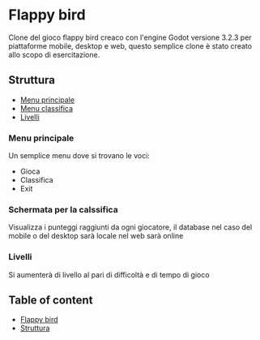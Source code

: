 # Flappy bird
Clone del gioco flappy bird creaco con l'engine Godot versione 3.2.3 per piattaforme mobile, desktop e web, questo semplice clone è stato creato allo scopo di esercitazione.

## Struttura

  - [Menu principale](#menu-principale)
  - [Menu classifica](#menu-classifica)
  - [Livelli](#livelli)

### Menu principale
Un semplice menu dove si trovano le voci:
  - Gioca
  - Classifica
  - Exit

### Schermata per la calssifica
Visualizza i punteggi raggiunti da ogni giocatore, il database nel caso del mobile o del desktop sarà locale nel web sarà online

### Livelli
Si aumenterà di livello al pari di difficoltà e di tempo di gioco

## Table of content
  - [Flappy bird](#flappy-bird)
   - [Struttura](#struttura)
